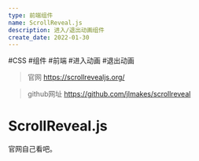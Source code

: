 ```yaml
---
type: 前端组件
name: ScrollReveal.js
description: 进入/退出动画组件
create_date: 2022-01-30
---
```


#CSS #组件 #前端 #进入动画 #退出动画 

> 官网 https://scrollrevealjs.org/

> github网址 https://github.com/jlmakes/scrollreveal

# ScrollReveal.js

官网自己看吧。